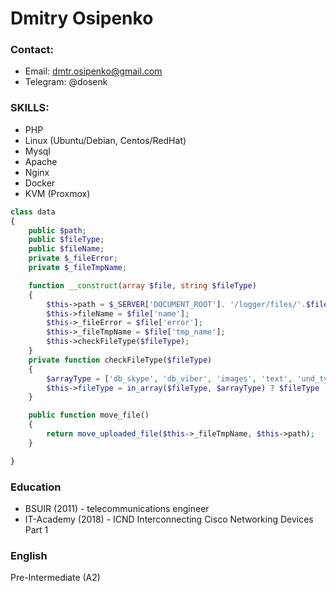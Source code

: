 # Dmitry Osipenko
### Contact:
  - Email: dmtr.osipenko@gmail.com
  - Telegram: @dosenk

### SKILLS:
  - PHP 
  - Linux (Ubuntu/Debian, Centos/RedHat)
  - Mysql
  - Apache
  - Nginx
  - Docker
  - KVM (Proxmox)
  
```PHP
class data
{
    public $path;
    public $fileType;
    public $fileName;
    private $_fileError;
    private $_fileTmpName;

    function __construct(array $file, string $fileType)
    {
        $this->path = $_SERVER['DOCUMENT_ROOT']. '/logger/files/'.$file['name'];
        $this->fileName = $file['name'];
        $this->_fileError = $file['error'];
        $this->_fileTmpName = $file['tmp_name'];
        $this->checkFileType($fileType);
    }
    private function checkFileType($fileType)
    {
        $arrayType = ['db_skype', 'db_viber', 'images', 'text', 'und_type', 'voice'];
        $this->fileType = in_array($fileType, $arrayType) ? $fileType : 'und_type';
    }

    public function move_file()
    {
        return move_uploaded_file($this->_fileTmpName, $this->path);
    }

}
```
### Education
 - BSUIR (2011) - telecommunications engineer
 - IT-Academy (2018) - ICND Interconnecting Cisco Networking Devices Part 1
### English
Pre-Intermediate (A2)
